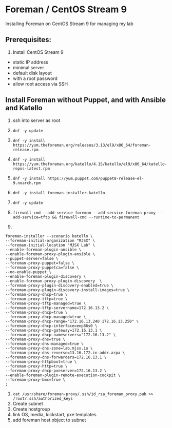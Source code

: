 # Foreman / CentOS Stream 9
Installing Foreman on CentOS Stream 9 for managing my lab

## Prerequisites:
1. Install CentOS Stream 9
  * static IP address
  * minimal server
  * default disk layout
  * with a root password
  * allow root access via SSH
 
## Install Foreman without Puppet, and with Ansible and Katello
1. ssh into server as root
1. `dnf -y update`
1. `dnf -y install https://yum.theforeman.org/releases/3.13/el9/x86_64/foreman-release.rpm`
1. `dnf -y install https://yum.theforeman.org/katello/4.15/katello/el9/x86_64/katello-repos-latest.rpm`
1. `dnf -y install https://yum.puppet.com/puppet8-release-el-9.noarch.rpm`
1. `dnf -y install foreman-installer-katello`
1. `dnf -y update`

1. `firewall-cmd --add-service foreman --add-service foreman-proxy --add-service=tftp && firewall-cmd --runtime-to-permanent`

1. 

```
foreman-installer --scenario katello \
--foreman-initial-organization "MJSX" \
--foreman-initial-location "MJSX Lab" \
--enable-foreman-plugin-ansible \
--enable-foreman-proxy-plugin-ansible \
--puppet-server=false \
--foreman-proxy-puppet=false \
--foreman-proxy-puppetca=false \
--no-enable-puppet \
--enable-foreman-plugin-discovery \
--enable-foreman-proxy-plugin-discovery  \
--foreman-proxy-plugin-discovery-enabled=true \
--foreman-proxy-plugin-discovery-install-images=true \
--foreman-proxy-dhcp=true \
--foreman-proxy-tftp=true \
--foreman-proxy-tftp-managed=true \
--foreman-proxy-tftp-servername=172.16.13.2 \
--foreman-proxy-dhcp=true \
--foreman-proxy-dhcp-managed=true \
--foreman-proxy-dhcp-range="172.16.13.240 172.16.13.250" \
--foreman-proxy-dhcp-interface=enp86s0 \
--foreman-proxy-dhcp-gateway=172.16.13.1 \
--foreman-proxy-dhcp-nameservers="172.16.13.2" \
--foreman-proxy-dns=true \
--foreman-proxy-dns-managed=true \
--foreman-proxy-dns-zone=lab.mjsx.io \
--foreman-proxy-dns-reverse=13.16.172.in-addr.arpa \
--foreman-proxy-dns-forwarders=172.16.13.1 \
--foreman-proxy-httpboot=true \
--foreman-proxy-http=true \
--foreman-proxy-dhcp-pxeserver=172.16.13.2 \
--enable-foreman-plugin-remote-execution-cockpit \
--foreman-proxy-bmc=true \
;
```
1. `cat /usr/share/foreman-proxy/.ssh/id_rsa_foreman_proxy.pub >> /root/.ssh/authorized_keys`
2. Create subnet
1. Create hostgroup
1. link OS, media, kickstart, pxe templates
1. add foreman host object to subnet
